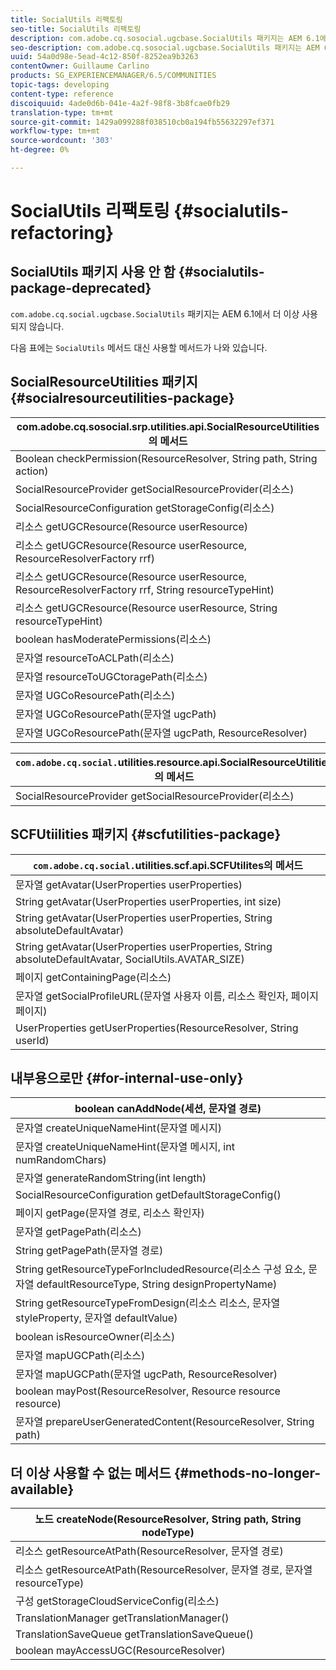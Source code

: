 ```yaml
---
title: SocialUtils 리팩토링
seo-title: SocialUtils 리팩토링
description: com.adobe.cq.sosocial.ugcbase.SocialUtils 패키지는 AEM 6.1에서 더 이상 사용되지 않습니다.
seo-description: com.adobe.cq.sosocial.ugcbase.SocialUtils 패키지는 AEM 6.1에서 더 이상 사용되지 않습니다.
uuid: 54a0d98e-5ead-4c12-850f-8252ea9b3263
contentOwner: Guillaume Carlino
products: SG_EXPERIENCEMANAGER/6.5/COMMUNITIES
topic-tags: developing
content-type: reference
discoiquuid: 4ade0d6b-041e-4a2f-98f8-3b8fcae0fb29
translation-type: tm+mt
source-git-commit: 1429a099288f038510cb0a194fb55632297ef371
workflow-type: tm+mt
source-wordcount: '303'
ht-degree: 0%

---
```



# SocialUtils 리팩토링 {#socialutils-refactoring}

## SocialUtils 패키지 사용 안 함 {#socialutils-package-deprecated}

`com.adobe.cq.social.ugcbase.SocialUtils` 패키지는 AEM 6.1에서 더 이상 사용되지 않습니다.

다음 표에는 `SocialUtils` 메서드 대신 사용할 메서드가 나와 있습니다.

## SocialResourceUtilities 패키지 {#socialresourceutilities-package}

| com.adobe.cq.sosocial.srp.utilities.api.SocialResourceUtilities의 메서드 |
|---|
| Boolean checkPermission(ResourceResolver, String path, String action) |  |
| SocialResourceProvider getSocialResourceProvider(리소스) |  |
| SocialResourceConfiguration getStorageConfig(리소스) |  |
| 리소스 getUGCResource(Resource userResource) |  |
| 리소스 getUGCResource(Resource userResource, ResourceResolverFactory rrf) | 새 항목 |
| 리소스 getUGCResource(Resource userResource, ResourceResolverFactory rrf, String resourceTypeHint) | 새 항목 |
| 리소스 getUGCResource(Resource userResource, String resourceTypeHint) |  |
| boolean hasModeratePermissions(리소스) |  |
| 문자열 resourceToACLPath(리소스) |  |
| 문자열 resourceToUGCtoragePath(리소스) | 문자열 resourceToUGCPath(리소스 리소스) 대체 |
| 문자열 UGCoResourcePath(리소스) |  |
| 문자열 UGCoResourcePath(문자열 ugcPath) | 메서드 서명이 변경되었습니다. |
| 문자열 UGCoResourcePath(문자열 ugcPath, ResourceResolver) | 새 항목 |

| `com.adobe.cq.social.`utilities.resource.api.SocialResourceUtilities의 메서드 |
|---|
| SocialResourceProvider getSocialResourceProvider(리소스) | SocialResourceProvider getConfiguredProvider(리소스 리소스) 대체 |

## SCFUtiilities 패키지 {#scfutilities-package}

| `com.adobe.cq.social.`utilities.scf.api.SCFUtilites의 메서드 |
|---|
| 문자열 getAvatar(UserProperties userProperties) |
| String getAvatar(UserProperties userProperties, int size) |
| String getAvatar(UserProperties userProperties, String absoluteDefaultAvatar) |
| String getAvatar(UserProperties userProperties, String absoluteDefaultAvatar, SocialUtils.AVATAR_SIZE) |
| 페이지 getContainingPage(리소스) |
| 문자열 getSocialProfileURL(문자열 사용자 이름, 리소스 확인자, 페이지 페이지) |
| UserProperties getUserProperties(ResourceResolver, String userId) |

## 내부용으로만 {#for-internal-use-only}

| boolean canAddNode(세션, 문자열 경로) |
|---|
| 문자열 createUniqueNameHint(문자열 메시지) |
| 문자열 createUniqueNameHint(문자열 메시지, int numRandomChars) |
| 문자열 generateRandomString(int length) |
| SocialResourceConfiguration getDefaultStorageConfig() |
| 페이지 getPage(문자열 경로, 리소스 확인자) |
| 문자열 getPagePath(리소스) |
| String getPagePath(문자열 경로) |
| String getResourceTypeForIncludedResource(리소스 구성 요소, 문자열 defaultResourceType, String designPropertyName) |
| String getResourceTypeFromDesign(리소스 리소스, 문자열 styleProperty, 문자열 defaultValue) |
| boolean isResourceOwner(리소스) |
| 문자열 mapUGCPath(리소스) |
| 문자열 mapUGCPath(문자열 ugcPath, ResourceResolver) |
| boolean mayPost(ResourceResolver, Resource resource resource) |
| 문자열 prepareUserGeneratedContent(ResourceResolver, String path) |

## 더 이상 사용할 수 없는 메서드 {#methods-no-longer-available}

| 노드 createNode(ResourceResolver, String path, String nodeType) |
|---|
| 리소스 getResourceAtPath(ResourceResolver, 문자열 경로) |
| 리소스 getResourceAtPath(ResourceResolver, 문자열 경로, 문자열 resourceType) |
| 구성 getStorageCloudServiceConfig(리소스) |
| TranslationManager getTranslationManager() |
| TranslationSaveQueue getTranslationSaveQueue() |
| boolean mayAccessUGC(ResourceResolver) |

